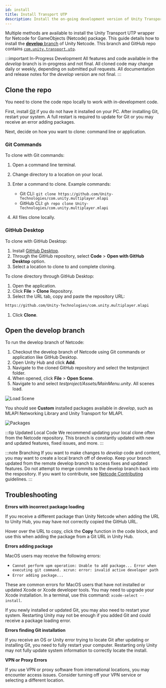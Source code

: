 ```yaml
---
id: install
title: Install Transport UTP
description: Install the on-going development version of Unity Transport UTP wrapper for Netcode for GameObjects from a cloned respository. 
---
```


Multiple methods are available to install the Unity Transport UTP wrapper for Netcode for GameObjects (Netcode) package. This guide details how to install the [**develop** branch](https://github.com/Unity-Technologies/com.unity.multiplayer.mlapi/tree/develop) of Unity Netcode. This branch and GitHub repo contains [`com.unity.transport.utp`](https://github.com/Unity-Technologies/com.unity.multiplayer.mlapi/tree/develop/com.unity.multiplayer.transport.utp).

:::important In-Progress Development
All features and code available in the *develop* branch is in-progress and not final. All cloned code may change daily or weekly, depending on submitted pull requests. All documentation and release notes for the *develop* version are not final.
:::

## Clone the repo

You need to clone the code repo locally to work with in-development code.

First, install [Git](https://git-scm.com/) if you do not have it installed on your PC. After installing Git, restart your system. A full restart is required to update for Git or you may receive an error adding packages.

Next, decide on how you want to clone: command line or application.

### Git Commands
To clone with Git commands:

1. Open a command line terminal.
1. Change directory to a location on your local.
1. Enter a command to clone. Example commands:
  
    * Git CLI: `git clone https://github.com/Unity-Technologies/com.unity.multiplayer.mlapi`
    * GitHub CLI: `gh repo clone Unity-Technologies/com.unity.multiplayer.mlapi`

1. All files clone locally.

### GitHub Desktop

To clone with GitHub Desktop:

1. Install [GitHub Desktop](https://desktop.github.com/).
1. Through the GitHub repository, select **Code** > **Open with GitHub Desktop** option.
1. Select a location to clone to and complete cloning.

To clone directory through GitHub Desktop:

1. Open the application. 
1. Click **File** > **Clone** Repository.
1. Select the URL tab, copy and paste the repository URL:

  ```html
  https://github.com/Unity-Technologies/com.unity.multiplayer.mlapi
  ```
1. Click **Clone**.

## Open the develop branch

To run the develop branch of Netcode:

1. Checkout the develop branch of Netcode using Git commands or application like GitHub Desktop.
1. Open Unity Hub and click **Add**.
1. Navigate to the cloned GitHub repository and select the testproject folder.
1. When opened, click **File** > **Open Scene**.
1. Navigate to and select *testproject/Assets/MainMenu.unity*. All scenes load.

  ![Load Scene](/img/install/develop-scene.png)

  You should see **Custom** installed packages available in *develop*, such as MLAPI Networking Library and Unity Transport for MLAPI.

  ![Packages](/img/install/develop-packages.png)

:::tip Updated Local Code
We recommend updating your local clone often from the Netcode repository. This branch is constantly updated with new and updated features, fixed issues, and more.
:::

:::note Branching
If you want to make changes to *develop* code and content, you may want to create a local branch off of develop. Keep your branch updated from the remote develop branch to access fixes and updated features. Do not attempt to merge commits to the develop branch back into the respository. If you want to contribute, see [Netcode Contributing](https://github.com/Unity-Technologies/com.unity.multiplayer.mlapi/blob/master/CONTRIBUTING.md) guidelines.
:::

## Troubleshooting

**Errors with incorrect package loading**

If you receive a different package than Unity Netcode when adding the URL to Unity Hub, you may have not correctly copied the GitHub URL. 

Hover over the URL to copy, click the **Copy** function in the code block, and use this when adding the package from a Git URL in Unity Hub.

**Errors adding package**

MacOS users may receive the following errors:

* `Cannot perform upm operation: Unable to add package... Error when executing git command. xcrun: error: invalid active developer path`
* `Error adding package...`

These are common errors for MacOS users that have not installed or updated Xcode or Xcode developer tools. You may need to upgrade your Xcode installation. In a terminal, use this command: `xcode-select --install`.

If you newly installed or updated Git, you may also need to restart your system. Restarting Unity may not be enough if you added Git and could receive a package loading error.

**Errors finding Git installation**

If you receive an OS or Unity error trying to locate Git after updating or installing Git, you need to fully restart your computer. Restarting only Unity may not fully update system information to correctly locate the install.

**VPN or Proxy Errors**

If you use VPN or proxy software from international locations, you may encounter access issues. Consider turning off your VPN service or selecting a different location.